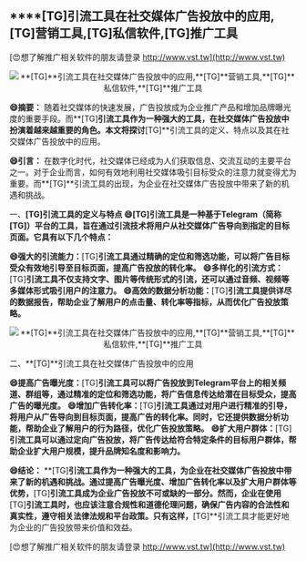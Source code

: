 ## ****[TG]**引流工具在社交媒体广告投放中的应用,**[TG]**营销工具,**[TG]**私信软件,**[TG]**推广工具**

[😍想了解推广相关软件的朋友请登录 http://www.vst.tw](http://www.vst.tw)

 <center><img src="https://vst.tw/MP4/tuiguang/png/6.png" alt="**[TG]**引流工具在社交媒体广告投放中的应用,**[TG]**营销工具,**[TG]**私信软件,**[TG]**推广工具"></center>

**😄摘要：**
随着社交媒体的快速发展，广告投放成为企业推广产品和增加品牌曝光度的重要手段。而**[TG]**引流工具作为一种强大的工具，在社交媒体广告投放中扮演着越来越重要的角色。本文将探讨**[TG]**引流工具的定义、特点以及其在社交媒体广告投放中的应用。

**😄引言：**
在数字化时代，社交媒体已经成为人们获取信息、交流互动的主要平台之一。对于企业而言，如何有效地利用社交媒体吸引目标受众的注意力就变得尤为重要。而**[TG]**引流工具的出现，为企业在社交媒体广告投放中带来了新的机遇和挑战。

一、**[TG]**引流工具的定义与特点
**😄**[TG]**引流工具是一种基于Telegram（简称**[TG]**）平台的工具，旨在通过引流技术将用户从社交媒体广告导向到指定的目标页面。它具有以下几个特点：**

**😄强大的引流能力：**[TG]**引流工具通过精确的定位和筛选功能，可以将广告目标受众有效地引导至目标页面，提高广告投放的转化率。**
**😄多样化的引流方式：**[TG]**引流工具不仅支持文字、图片等传统形式的引流，还可以通过音频、视频等多媒体形式吸引用户的注意力。**
**😄高效的数据分析功能：**[TG]**引流工具提供详尽的数据报告，帮助企业了解用户的点击量、转化率等指标，从而优化广告投放策略。**

 <center><img src="https://vst.tw/MP4/tuiguang/png/4.png" alt="**[TG]**引流工具在社交媒体广告投放中的应用,**[TG]**营销工具,**[TG]**私信软件,**[TG]**推广工具"></center>

二、**[TG]**引流工具在社交媒体广告投放中的应用

**😄提高广告曝光度：**[TG]**引流工具可以将广告投放到Telegram平台上的相关频道、群组等，通过精准的定位和筛选功能，将广告信息传达给潜在目标受众，提高广告的曝光度。**
**😄增加广告转化率：**[TG]**引流工具通过对用户进行精准的引导，将用户从广告导向到目标页面，提高广告的转化率。同时，它还提供数据分析功能，帮助企业了解用户的行为路径，优化广告投放策略。**
**😄扩大用户群体：**[TG]**引流工具可以通过定向广告投放，将广告传达给符合特定条件的目标用户群体，帮助企业扩大用户规模，提升品牌知名度和影响力。**

**😄结论：**
**[TG]**引流工具作为一种强大的工具，为企业在社交媒体广告投放中带来了新的机遇和挑战。通过提高广告曝光度、增加广告转化率以及扩大用户群体等优势，**[TG]**引流工具成为企业广告投放不可或缺的一部分。然而，企业在使用**[TG]**引流工具时，也应该注意合规性和道德伦理问题，确保广告内容的合法性和真实性，遵守相关法律法规和平台政策。只有这样，**[TG]**引流工具才能更好地为企业的广告投放带来价值和效益。

[😍想了解推广相关软件的朋友请登录 http://www.vst.tw](http://www.vst.tw)



